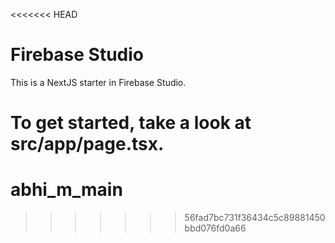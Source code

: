 <<<<<<< HEAD
# Firebase Studio

This is a NextJS starter in Firebase Studio.

To get started, take a look at src/app/page.tsx.
=======
# abhi_m_main
>>>>>>> 56fad7bc731f36434c5c89881450bbd076fd0a66

